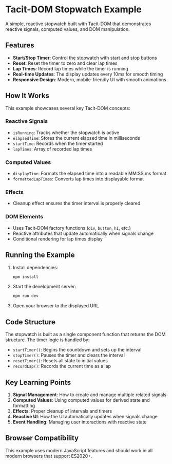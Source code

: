 # Tacit-DOM Stopwatch Example

A simple, reactive stopwatch built with Tacit-DOM that demonstrates reactive signals, computed values, and DOM manipulation.

## Features

- **Start/Stop Timer**: Control the stopwatch with start and stop buttons
- **Reset**: Reset the timer to zero and clear lap times
- **Lap Times**: Record lap times while the timer is running
- **Real-time Updates**: The display updates every 10ms for smooth timing
- **Responsive Design**: Modern, mobile-friendly UI with smooth animations

## How It Works

This example showcases several key Tacit-DOM concepts:

### Reactive Signals

- `isRunning`: Tracks whether the stopwatch is active
- `elapsedTime`: Stores the current elapsed time in milliseconds
- `startTime`: Records when the timer started
- `lapTimes`: Array of recorded lap times

### Computed Values

- `displayTime`: Formats the elapsed time into a readable MM:SS.ms format
- `formattedLapTimes`: Converts lap times into displayable format

### Effects

- Cleanup effect ensures the timer interval is properly cleared

### DOM Elements

- Uses Tacit-DOM factory functions (`div`, `button`, `h1`, etc.)
- Reactive attributes that update automatically when signals change
- Conditional rendering for lap times display

## Running the Example

1. Install dependencies:

   ```bash
   npm install
   ```

2. Start the development server:

   ```bash
   npm run dev
   ```

3. Open your browser to the displayed URL

## Code Structure

The stopwatch is built as a single component function that returns the DOM structure. The timer logic is handled by:

- `startTimer()`: Begins the countdown and sets up the interval
- `stopTimer()`: Pauses the timer and clears the interval
- `resetTimer()`: Resets all state to initial values
- `recordLap()`: Records the current time as a lap

## Key Learning Points

1. **Signal Management**: How to create and manage multiple related signals
2. **Computed Values**: Using computed values for derived state and formatting
3. **Effects**: Proper cleanup of intervals and timers
4. **Reactive UI**: How the UI automatically updates when signals change
5. **Event Handling**: Managing user interactions with reactive state

## Browser Compatibility

This example uses modern JavaScript features and should work in all modern browsers that support ES2020+.
